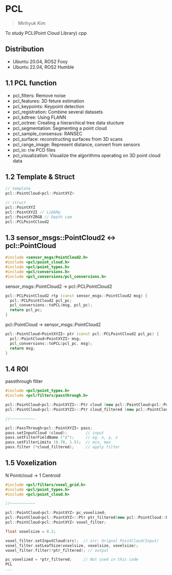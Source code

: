 # PCL
> Minhyuk Kim

To study PCL(Point Cloud Library) cpp

Distribution
-------------
- Ubuntu 20.04, ROS2 Foxy
- Ubuntu 22.04, ROS2 Humble

## 1.1 PCL function
- pcl_filters: Remove noise
- pcl_features: 3D feture estimation
- pcl_keypoints: Keypoint detection
- pcl_registration: Combine several datasets
- pcl_kdtree: Using FLANN
- pcl_octree: Creating a hierarchical tree data stucture
- pcl_segmentation: Segmenting a point cloud
- pcl_sample_consensus: RANSEC
- pcl_surface: reconstructing surfaces from 3D scans
- pcl_range_image: Represent distance, convert from sensors
- pcl_io: r/w PCD files
- pcl_visualization: Visualize the algorithms operating on 3D point cloud data

## 1.2 Template & Struct
```cpp
// template
pcl::PointCloud<pcl::PointXYZ>

// struct
pcl::PointXYZ
pcl::PointXYZI // LiDARp
pcl::PointXYZRGB // Depth cam
pcl::PCLPointCloud2
```

## 1.3 sensor_msgs::PointCloud2 <-> pcl::PointCloud
```cpp
#include <sensor_msgs/PointCloud2.h>
#include <pcl/point_cloud.h>
#include <pcl/point_types.h>
#include <pcl/conversions.h>
#include <pcl_conversions/pcl_conversions.h>
```
sensor_msgs::PointCloud2 -> pcl::PCLPointCloud2
```cpp
pcl::PCLPointCloud2 rtp (const sensor_msgs::PointCloud2 msg) {
  pcl::PCLPointCloud2 pcl_pc;
  pcl_conversions::toPCL(msg, pcl_pc);
  return pcl_pc;
}
```
pcl::PointCloud -> sensor_msgs::PointCloud2
```cpp
pcl::PointCloud<PointXYZI> ptr (const pcl::PCLPointCloud2 pcl_pc) {
  pcl::PointCloud<PointXYZI> msg;
  pcl_conversions::toPCL(pcl_pc, msg);
  return msg;
}
```

## 1.4 ROI
passthrough filter
```cpp
#include <pcl/point_types.h>
#include <pcl/filters/passthrough.h>

pcl::PointCloud<pcl::PointXYZI>::Ptr cloud (new pcl::PointCloud<pcl::PointXYZI>);
pcl::PointCloud<pcl::PointXYZI>::Ptr cloud_filtered (new pcl::PointCloud<pcl::PointXYZI>);

//~~~~~~~~~~~

pcl::PassThrough<pcl::PointXYZI> pass;
pass.setInputCloud (cloud);        // input
pass.setFilterFieldName ("z");     // eg. x, y, z
pass.setFilterLimits (0.70, 1.5);  // min, max
pass.filter (*cloud_filtered);     // apply filter
```
## 1.5 Voxelization
N Pointcloud -> 1 Centroid
```cpp
#include <pcl/filters/voxel_grid.h>
#include <pcl/point_types.h>
#include <pcl/point_cloud.h>

//~~~~~~~~~~~

pcl::PointCloud<pcl::PointXYZ> pc_voxelized;
pcl::PointCloud<pcl::PointXYZ>::Ptr ptr_filtered(new pcl::PointCloud::PointXYZ);
pcl::PointCloud<pcl::PointXYZ> voxel_filter;

float voxelsize = 0.2;

voxel_filter.setInputCloud(src);  // src: Orignal PointCloud(Input)
voxel_filter.setLeafSize(voxelsize, voxelsize, voxelsize);
voxel_filter.filter(*ptr_filtered); // output

pc_voxelized = *ptr_filtered;     // Not used in this code
PCL
...
